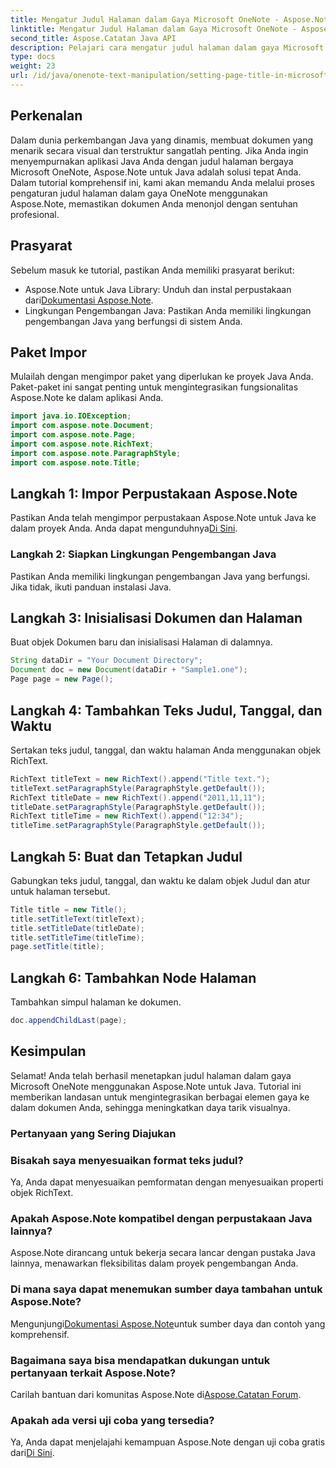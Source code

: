 ```yaml
---
title: Mengatur Judul Halaman dalam Gaya Microsoft OneNote - Aspose.Note
linktitle: Mengatur Judul Halaman dalam Gaya Microsoft OneNote - Aspose.Note
second_title: Aspose.Catatan Java API
description: Pelajari cara mengatur judul halaman dalam gaya Microsoft OneNote menggunakan Aspose.Note untuk Java. Tingkatkan dokumen Java Anda dengan format profesional.
type: docs
weight: 23
url: /id/java/onenote-text-manipulation/setting-page-title-in-microsoft-onenote-style/
---
```

## Perkenalan
Dalam dunia perkembangan Java yang dinamis, membuat dokumen yang menarik secara visual dan terstruktur sangatlah penting. Jika Anda ingin menyempurnakan aplikasi Java Anda dengan judul halaman bergaya Microsoft OneNote, Aspose.Note untuk Java adalah solusi tepat Anda. Dalam tutorial komprehensif ini, kami akan memandu Anda melalui proses pengaturan judul halaman dalam gaya OneNote menggunakan Aspose.Note, memastikan dokumen Anda menonjol dengan sentuhan profesional.
## Prasyarat
Sebelum masuk ke tutorial, pastikan Anda memiliki prasyarat berikut:
-  Aspose.Note untuk Java Library: Unduh dan instal perpustakaan dari[Dokumentasi Aspose.Note](https://reference.aspose.com/note/java/).
- Lingkungan Pengembangan Java: Pastikan Anda memiliki lingkungan pengembangan Java yang berfungsi di sistem Anda.
## Paket Impor
Mulailah dengan mengimpor paket yang diperlukan ke proyek Java Anda. Paket-paket ini sangat penting untuk mengintegrasikan fungsionalitas Aspose.Note ke dalam aplikasi Anda.
```java
import java.io.IOException;
import com.aspose.note.Document;
import com.aspose.note.Page;
import com.aspose.note.RichText;
import com.aspose.note.ParagraphStyle;
import com.aspose.note.Title;
```
## Langkah 1: Impor Perpustakaan Aspose.Note
 Pastikan Anda telah mengimpor perpustakaan Aspose.Note untuk Java ke dalam proyek Anda. Anda dapat mengunduhnya[Di Sini](https://releases.aspose.com/note/java/).
### Langkah 2: Siapkan Lingkungan Pengembangan Java
Pastikan Anda memiliki lingkungan pengembangan Java yang berfungsi. Jika tidak, ikuti panduan instalasi Java.
## Langkah 3: Inisialisasi Dokumen dan Halaman
Buat objek Dokumen baru dan inisialisasi Halaman di dalamnya.
```java
String dataDir = "Your Document Directory";
Document doc = new Document(dataDir + "Sample1.one");
Page page = new Page();
```
## Langkah 4: Tambahkan Teks Judul, Tanggal, dan Waktu
Sertakan teks judul, tanggal, dan waktu halaman Anda menggunakan objek RichText.
```java
RichText titleText = new RichText().append("Title text.");
titleText.setParagraphStyle(ParagraphStyle.getDefault());
RichText titleDate = new RichText().append("2011,11,11");
titleDate.setParagraphStyle(ParagraphStyle.getDefault());
RichText titleTime = new RichText().append("12:34");
titleTime.setParagraphStyle(ParagraphStyle.getDefault());
```
## Langkah 5: Buat dan Tetapkan Judul
Gabungkan teks judul, tanggal, dan waktu ke dalam objek Judul dan atur untuk halaman tersebut.
```java
Title title = new Title();
title.setTitleText(titleText);
title.setTitleDate(titleDate);
title.setTitleTime(titleTime);
page.setTitle(title);
```
## Langkah 6: Tambahkan Node Halaman
Tambahkan simpul halaman ke dokumen.
```java
doc.appendChildLast(page);
```

## Kesimpulan
Selamat! Anda telah berhasil menetapkan judul halaman dalam gaya Microsoft OneNote menggunakan Aspose.Note untuk Java. Tutorial ini memberikan landasan untuk mengintegrasikan berbagai elemen gaya ke dalam dokumen Anda, sehingga meningkatkan daya tarik visualnya.
### Pertanyaan yang Sering Diajukan
### Bisakah saya menyesuaikan format teks judul?
Ya, Anda dapat menyesuaikan pemformatan dengan menyesuaikan properti objek RichText.
### Apakah Aspose.Note kompatibel dengan perpustakaan Java lainnya?
Aspose.Note dirancang untuk bekerja secara lancar dengan pustaka Java lainnya, menawarkan fleksibilitas dalam proyek pengembangan Anda.
### Di mana saya dapat menemukan sumber daya tambahan untuk Aspose.Note?
 Mengunjungi[Dokumentasi Aspose.Note](https://reference.aspose.com/note/java/)untuk sumber daya dan contoh yang komprehensif.
### Bagaimana saya bisa mendapatkan dukungan untuk pertanyaan terkait Aspose.Note?
 Carilah bantuan dari komunitas Aspose.Note di[Aspose.Catatan Forum](https://forum.aspose.com/c/note/28).
### Apakah ada versi uji coba yang tersedia?
 Ya, Anda dapat menjelajahi kemampuan Aspose.Note dengan uji coba gratis dari[Di Sini](https://releases.aspose.com/).